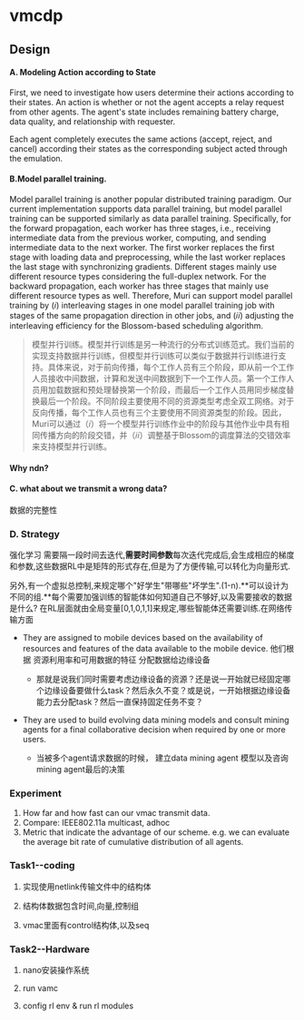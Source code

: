 #  vmcdp

## Design

#### A. Modeling Action according to State

First, we need to investigate how users determine their actions according to their states. An action is whether or not the agent accepts a relay request from other agents. The agent's state includes remaining battery charge, data quality, and relationship with requester.

Each agent completely executes the same actions (accept, reject, and cancel) according their states as the corresponding subject acted through the emulation.

#### B.Model parallel training. 

Model parallel training is another popular distributed training paradigm. Our current implementation supports data parallel training, but model parallel training can be supported similarly as data parallel training. Specifically, for the forward propagation, each worker has three stages, i.e., receiving intermediate data from the previous worker, computing, and sending intermediate data to the next worker. The first worker replaces the first stage with loading data and preprocessing, while the last worker replaces the last stage with synchronizing gradients. Different stages mainly use different resource types considering the full-duplex network. For the backward propagation, each worker has three stages that mainly use different resource types as well. Therefore, Muri can support model parallel training by (𝑖) interleaving stages in one model parallel training job with stages of the same propagation direction in other jobs, and (𝑖𝑖) adjusting the interleaving efficiency for the Blossom-based scheduling algorithm.

> 模型并行训练。模型并行训练是另一种流行的分布式训练范式。我们当前的实现支持数据并行训练，但模型并行训练可以类似于数据并行训练进行支持。具体来说，对于前向传播，每个工作人员有三个阶段，即从前一个工作人员接收中间数据，计算和发送中间数据到下一个工作人员。第一个工作人员用加载数据和预处理替换第一个阶段，而最后一个工作人员用同步梯度替换最后一个阶段。不同阶段主要使用不同的资源类型考虑全双工网络。对于反向传播，每个工作人员也有三个主要使用不同资源类型的阶段。因此，Muri可以通过（𝑖）将一个模型并行训练作业中的阶段与其他作业中具有相同传播方向的阶段交错，并（𝑖𝑖）调整基于Blossom的调度算法的交错效率来支持模型并行训练。

 

#### Why ndn?

#### C. what about we transmit a wrong data?

数据的完整性

### D. Strategy

强化学习 需要隔一段时间去迭代,**需要时间参数**每次迭代完成后,会生成相应的梯度和参数,这些数据RL中是矩阵的形式存在,但是为了方便传输,可以转化为向量形式.

另外,有一个虚拟总控制,来规定哪个"好学生"带哪些"坏学生".(1-n).**可以设计为不同的组.**每个需要加强训练的智能体如何知道自己不够好,以及需要接收的数据是什么? 在RL层面就由全局变量[0,1,0,1,1]来规定,哪些智能体还需要训练.在网络传输方面

- They are assigned to mobile devices based on the availability of resources and features of the data available to the mobile device. 他们根据 资源利用率和可用数据的特征 分配数据给边缘设备
  - 那就是说我们同时需要考虑边缘设备的资源？还是说一开始就已经固定哪个边缘设备要做什么task？然后永久不变？或是说，一开始根据边缘设备能力去分配task？然后一直保持固定任务不变？

- They are used to build evolving data mining models and consult mining agents for a final collaborative decision when required by one or more users. 
  - 当被多个agent请求数据的时候， 建立data mining agent 模型以及咨询mining agent最后的决策

### Experiment

1. How far and how fast can our vmac transmit data.
2. Compare: IEEE802.11a multicast, adhoc
3. Metric that indicate the advantage of our scheme. e.g. we can evaluate the average bit rate of cumulative distribution of all agents.



### Task1--coding

1. 实现使用netlink传输文件中的结构体

2. 结构体数据包含时间,向量,控制组

3. vmac里面有control结构体,以及seq

### Task2--Hardware

1. nano安装操作系统

2. run vamc

3. config rl env & run rl modules





